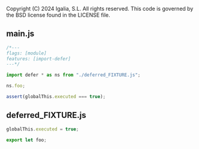 Copyright (C) 2024 Igalia, S.L. All rights reserved.
This code is governed by the BSD license found in the LICENSE file.

## main.js

```js
/*---
flags: [module]
features: [import-defer]
---*/

import defer * as ns from "./deferred_FIXTURE.js";

ns.foo;

assert(globalThis.executed === true);
```

## deferred_FIXTURE.js

```js
globalThis.executed = true;

export let foo;
```
